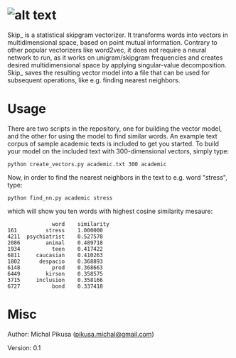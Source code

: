 # ![alt text](https://github.com/michal-pikusa/skip_/blob/master/skip_logo.png)
Skip_ is a statistical skipgram vectorizer. It transforms words into vectors in multidimensional space, based on point mutual information. Contrary to other popular vectorizers like word2vec, it does not require a neural network to run, as it works on unigram/skipgram frequencies and creates desired multidimensional space by applying singular-value decomposition. Skip_ saves the resulting vector model into a file that can be used for subsequent operations, like e.g. finding nearest neighbors.
# Usage
There are two scripts in the repository, one for building the vector model, and the other for using the model to find similar words. An example text corpus of sample academic texts is included to get you started. 
To build your model on the included text with 300-dimensional vectors, simply type:
```
python create_vectors.py academic.txt 300 academic
```
Now, in order to find the nearest neighbors in the text to e.g. word "stress", type:
```
python find_nn.py academic stress
```
which will show you ten words with highest cosine similarity mesaure:
```
              word    similarity
161         stress    1.000000
4211  psychiatrist    0.527578
2086        animal    0.489718
1934          teen    0.417422
6811     caucasian    0.410263
1802      despacio    0.368893
6148          prod    0.368663
6449        kirson    0.358575
3715     inclusion    0.358166
6727          bond    0.337418
```

# Misc
Author: Michal Pikusa (pikusa.michal@gmail.com)

Version: 0.1
